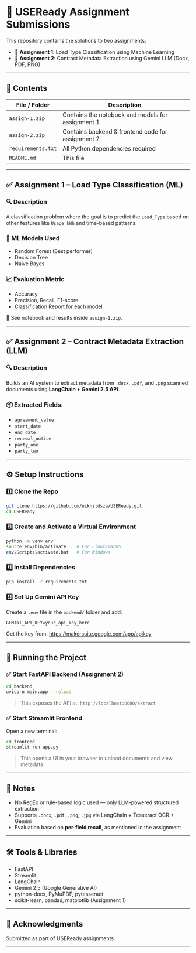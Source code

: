 # 📄 USEReady Assignment Submissions

This repository contains the solutions to two assignments:

- 🔹 **Assignment 1**: Load Type Classification using Machine Learning
- 🔹 **Assignment 2**: Contract Metadata Extraction using Gemini LLM (Docx, PDF, PNG)

---

## 📁 Contents

| File / Folder         | Description                                     |
|-----------------------|-------------------------------------------------|
| `assign-1.zip`        | Contains the notebook and models for assignment 1 |
| `assign-2.zip`        | Contains backend & frontend code for assignment 2 |
| `requirements.txt`    | All Python dependencies required                |
| `README.md`           | This file                                       |

---

## ✅ Assignment 1 – Load Type Classification (ML)

### 🔍 Description

A classification problem where the goal is to predict the `Load_Type` based on other features like `Usage_kWh` and time-based patterns.

### 💠 ML Models Used
- Random Forest (Best performer)
- Decision Tree
- Naive Bayes

### 📈 Evaluation Metric
- Accuracy
- Precision, Recall, F1-score
- Classification Report for each model

📁 See notebook and results inside `assign-1.zip`.

---

## ✅ Assignment 2 – Contract Metadata Extraction (LLM)

### 🔍 Description

Builds an AI system to extract metadata from `.docx`, `.pdf`, and `.png` scanned documents using **LangChain + Gemini 2.5 API**.

### 📦 Extracted Fields:
- `agreement_value`
- `start_date`
- `end_date`
- `renewal_notice`
- `party_one`
- `party_two`

---

## ⚙️ Setup Instructions

### 1️⃣ Clone the Repo

```bash
git clone https://github.com/nikhildsza/USEReady.git
cd USEReady
```

### 2️⃣ Create and Activate a Virtual Environment

```bash
python -m venv env
source env/bin/activate    # For Linux/macOS
env\Scripts\activate.bat   # For Windows
```

### 3️⃣ Install Dependencies

```bash
pip install -r requirements.txt
```

### 4️⃣ Set Up Gemini API Key

Create a `.env` file in the `backend/` folder and add:

```
GEMINI_API_KEY=your_api_key_here
```

Get the key from: https://makersuite.google.com/app/apikey

---

## 🚀 Running the Project

### ✅ Start FastAPI Backend (Assignment 2)

```bash
cd backend
uvicorn main:app --reload
```

> This exposes the API at: `http://localhost:8000/extract`

### ✅ Start Streamlit Frontend

Open a new terminal:

```bash
cd frontend
streamlit run app.py
```

> This opens a UI in your browser to upload documents and view metadata.

---

## 🧠 Notes

- No RegEx or rule-based logic used — only LLM-powered structured extraction
- Supports `.docx`, `.pdf`, `.png`, `.jpg` via LangChain + Tesseract OCR + Gemini
- Evaluation based on **per-field recall**, as mentioned in the assignment

---

## 🛠️ Tools & Libraries

- FastAPI
- Streamlit
- LangChain
- Gemini 2.5 (Google Generative AI)
- python-docx, PyMuPDF, pytesseract
- scikit-learn, pandas, matplotlib (Assignment 1)

---

## 🤝 Acknowledgments

Submitted as part of USEReady assignments.

---
